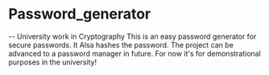 # Password_generator
-- University work in Cryptography
This is an easy password generator for secure passwords. It Alsa hashes the password. The project can be advanced to a password manager in future. For now it's for demonstrational purposes in the university!
